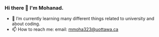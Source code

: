 ### Hi there 👋 I'm Mohanad.

<!--
**MohanadAhmed123/MohanadAhmed123** is a ✨ _special_ ✨ repository because its `README.md` (this file) appears on your GitHub profile.

Here are some ideas to get you started:

- 🔭 I’m currently working on ...
- 🌱 I’m currently learning ...
- 👯 I’m looking to collaborate on ...
- 🤔 I’m looking for help with ...
- 💬 Ask me about ...
- 📫 How to reach me: ...
- 😄 Pronouns: ...
- ⚡ Fun fact: ...
-->

- 🌱 I’m currently learning many different things related to university and about coding. 
- 📫 How to reach me: email: mmoha323@uottawa.ca 
